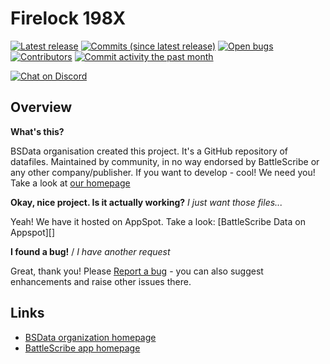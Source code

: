 Firelock 198X
==================

[![Latest release](https://img.shields.io/github/release/Betterwithketchup/Firelock-198X.svg?style=flat-square)](https://github.com/Betterwithketchup/Firelock-198X/releases/latest)
[![Commits (since latest release)](https://img.shields.io/github/commits-since/Betterwithketchup/Firelock-198X/latest.svg?style=flat-square)](https://github.com/Betterwithketchup/Firelock-198X/releases)
[![Open bugs](https://img.shields.io/github/issues/Betterwithketchup/Firelock-198X/bug.svg?style=flat-square&label=bugs)](https://github.com/Betterwithketchup/Firelock-198X/issues?q=is%3Aissue+is%3Aopen+label%3Abug)
[![Contributors](https://img.shields.io/github/contributors/Betterwithketchup/Firelock-198X.svg?style=flat-square)](https://github.com/Betterwithketchup/Firelock-198X/graphs/contributors)
[![Commit activity the past month](https://img.shields.io/github/commit-activity/y/Betterwithketchup/Firelock-198X.svg?style=flat-square)](https://github.com/Betterwithketchup/Firelock-198X/pulse/weekly)

[![Chat on Discord](https://img.shields.io/discord/558412685981777922.svg?logo=discord&style=popout-square)](https://www.bsdata.net/discord)

## Overview ##

__What's this?__

BSData organisation created this project. It's a GitHub repository of datafiles.
Maintained by community, in no way endorsed by BattleScribe or any other company/publisher. If you want
to develop - cool! We need you! Take a look at [our homepage][BSData.net]

__Okay, nice project. Is it actually working?__ _I just want those files..._

Yeah! We have it hosted on AppSpot. Take a look: [BattleScribe Data on Appspot][]

__I found a bug!__ / *I have another request*

Great, thank you! Please [Report a bug][bug report] - you can also suggest enhancements and raise other issues there.

## Links ##

* [BSData organization homepage][BSData.net]
* [BattleScribe app homepage](https://www.battlescribe.net/)

[BSData.net]: https://www.bsdata.net/
[bug report]: https://github.com/Betterwithketchup/Firelock-198X/issues/new/choose
